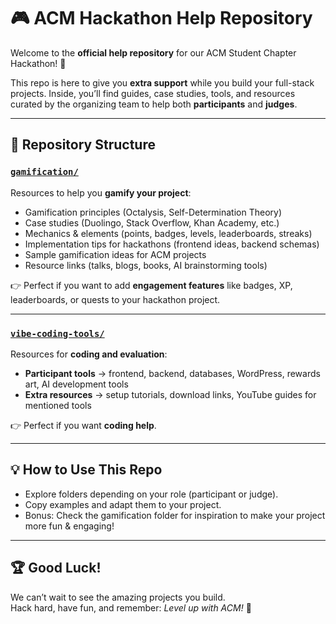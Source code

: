 # 🎮 ACM Hackathon Help Repository

Welcome to the **official help repository** for our ACM Student Chapter Hackathon! 🚀  

This repo is here to give you **extra support** while you build your full-stack projects. Inside, you’ll find guides, case studies, tools, and resources curated by the organizing team to help both **participants** and **judges**.

---

## 📂 Repository Structure

### [`gamification/`](./gamification)
Resources to help you **gamify your project**:
- Gamification principles (Octalysis, Self-Determination Theory)  
- Case studies (Duolingo, Stack Overflow, Khan Academy, etc.)  
- Mechanics & elements (points, badges, levels, leaderboards, streaks)  
- Implementation tips for hackathons (frontend ideas, backend schemas)  
- Sample gamification ideas for ACM projects  
- Resource links (talks, blogs, books, AI brainstorming tools)  

👉 Perfect if you want to add **engagement features** like badges, XP, leaderboards, or quests to your hackathon project.

---

### [`vibe-coding-tools/`](./vibe-coding-tools)
Resources for **coding and evaluation**:
- **Participant tools** → frontend, backend, databases, WordPress, rewards art, AI development tools  
- **Extra resources** → setup tutorials, download links, YouTube guides for mentioned tools  

👉 Perfect if you want **coding help**.

---

## 💡 How to Use This Repo
- Explore folders depending on your role (participant or judge).  
- Copy examples and adapt them to your project.  
- Bonus: Check the gamification folder for inspiration to make your project more fun & engaging!  

---

## 🏆 Good Luck!
We can’t wait to see the amazing projects you build.  
Hack hard, have fun, and remember: *Level up with ACM!* 🎉
